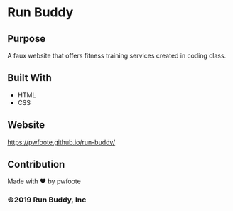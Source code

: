 # Run Buddy

## Purpose
A faux website that offers fitness training services created in coding class.

## Built With
* HTML
* CSS

## Website
https://pwfoote.github.io/run-buddy/

## Contribution
Made with ❤️ by pwfoote

### ©️2019 Run Buddy, Inc 
